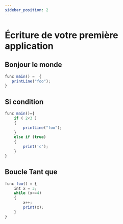 ```yaml
---
sidebar_position: 2
---
```


# Écriture de votre première application

## Bonjour le monde
```jsx
func main() =  {
   printLine("foo");
}
```

## Si condition
```jsx
func main()={
    if ( 2<3 ) 
    {
        printLine("foo");
    }
    else if (true)
    {
        print('c');
    }
}
```

## Boucle Tant que
```jsx
func foo() = {
    int x = 3;
    while (x<=4)
    {
        x++;
        print(x);
    }
}
```
